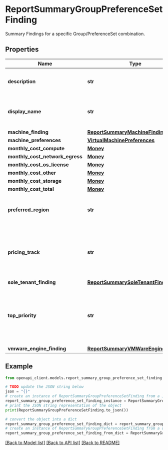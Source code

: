 # ReportSummaryGroupPreferenceSetFinding

Summary Findings for a specific Group/PreferenceSet combination.

## Properties

Name | Type | Description | Notes
------------ | ------------- | ------------- | -------------
**description** | **str** | Description for the Preference Set. | [optional] 
**display_name** | **str** | Display Name of the Preference Set | [optional] 
**machine_finding** | [**ReportSummaryMachineFinding**](ReportSummaryMachineFinding.md) |  | [optional] 
**machine_preferences** | [**VirtualMachinePreferences**](VirtualMachinePreferences.md) |  | [optional] 
**monthly_cost_compute** | [**Money**](Money.md) |  | [optional] 
**monthly_cost_network_egress** | [**Money**](Money.md) |  | [optional] 
**monthly_cost_os_license** | [**Money**](Money.md) |  | [optional] 
**monthly_cost_other** | [**Money**](Money.md) |  | [optional] 
**monthly_cost_storage** | [**Money**](Money.md) |  | [optional] 
**monthly_cost_total** | [**Money**](Money.md) |  | [optional] 
**preferred_region** | **str** | Target region for this Preference Set | [optional] 
**pricing_track** | **str** | Text describing the pricing track specified for this Preference Set | [optional] 
**sole_tenant_finding** | [**ReportSummarySoleTenantFinding**](ReportSummarySoleTenantFinding.md) |  | [optional] 
**top_priority** | **str** | Text describing the business priority specified for this Preference Set | [optional] 
**vmware_engine_finding** | [**ReportSummaryVMWareEngineFinding**](ReportSummaryVMWareEngineFinding.md) |  | [optional] 

## Example

```python
from openapi_client.models.report_summary_group_preference_set_finding import ReportSummaryGroupPreferenceSetFinding

# TODO update the JSON string below
json = "{}"
# create an instance of ReportSummaryGroupPreferenceSetFinding from a JSON string
report_summary_group_preference_set_finding_instance = ReportSummaryGroupPreferenceSetFinding.from_json(json)
# print the JSON string representation of the object
print(ReportSummaryGroupPreferenceSetFinding.to_json())

# convert the object into a dict
report_summary_group_preference_set_finding_dict = report_summary_group_preference_set_finding_instance.to_dict()
# create an instance of ReportSummaryGroupPreferenceSetFinding from a dict
report_summary_group_preference_set_finding_from_dict = ReportSummaryGroupPreferenceSetFinding.from_dict(report_summary_group_preference_set_finding_dict)
```
[[Back to Model list]](../README.md#documentation-for-models) [[Back to API list]](../README.md#documentation-for-api-endpoints) [[Back to README]](../README.md)


